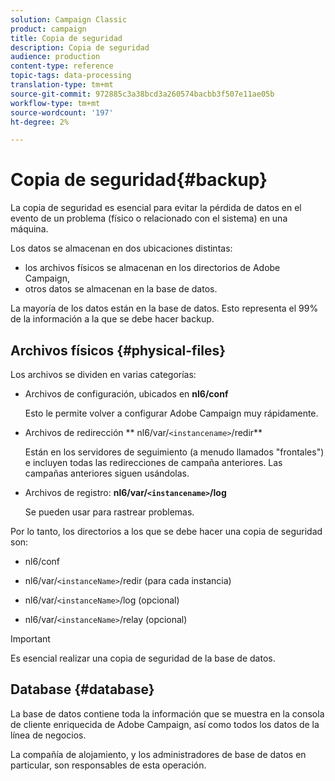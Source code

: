 ```yaml
---
solution: Campaign Classic
product: campaign
title: Copia de seguridad
description: Copia de seguridad
audience: production
content-type: reference
topic-tags: data-processing
translation-type: tm+mt
source-git-commit: 972885c3a38bcd3a260574bacbb3f507e11ae05b
workflow-type: tm+mt
source-wordcount: '197'
ht-degree: 2%

---
```



# Copia de seguridad{#backup}

La copia de seguridad es esencial para evitar la pérdida de datos en el evento de un problema (físico o relacionado con el sistema) en una máquina.

Los datos se almacenan en dos ubicaciones distintas:

* los archivos físicos se almacenan en los directorios de Adobe Campaign,
* otros datos se almacenan en la base de datos.

La mayoría de los datos están en la base de datos. Esto representa el 99% de la información a la que se debe hacer backup.

## Archivos físicos {#physical-files}

Los archivos se dividen en varias categorías:

* Archivos de configuración, ubicados en **nl6/conf**

   Esto le permite volver a configurar Adobe Campaign muy rápidamente.

* Archivos de redirección ** nl6/var/`<instancename>`/redir**

   Están en los servidores de seguimiento (a menudo llamados &quot;frontales&quot;) e incluyen todas las redirecciones de campaña anteriores. Las campañas anteriores siguen usándolas.

* Archivos de registro: **nl6/var/`<instancename>`/log**

   Se pueden usar para rastrear problemas.

Por lo tanto, los directorios a los que se debe hacer una copia de seguridad son:

* nl6/conf

* nl6/var/`<instanceName>`/redir (para cada instancia)

* nl6/var/`<instanceName>`/log (opcional)

* nl6/var/`<instanceName>`/relay (opcional)

>[!IMPORTANT]
>
>Es esencial realizar una copia de seguridad de la base de datos.

## Database {#database}

La base de datos contiene toda la información que se muestra en la consola de cliente enriquecida de Adobe Campaign, así como todos los datos de la línea de negocios.

La compañía de alojamiento, y los administradores de base de datos en particular, son responsables de esta operación.
